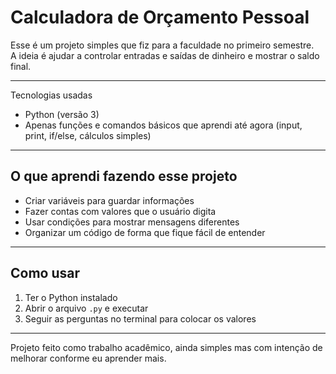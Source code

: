 # Calculadora de Orçamento Pessoal

Esse é um projeto simples que fiz para a faculdade no primeiro semestre.  
A ideia é ajudar a controlar entradas e saídas de dinheiro e mostrar o saldo final.

---

Tecnologias usadas
- Python (versão 3)
- Apenas funções e comandos básicos que aprendi até agora (input, print, if/else, cálculos simples)

---

## O que aprendi fazendo esse projeto
- Criar variáveis para guardar informações
- Fazer contas com valores que o usuário digita
- Usar condições para mostrar mensagens diferentes
- Organizar um código de forma que fique fácil de entender

---

## Como usar
1. Ter o Python instalado
2. Abrir o arquivo `.py` e executar
3. Seguir as perguntas no terminal para colocar os valores

---

Projeto feito como trabalho acadêmico, ainda simples mas com intenção de melhorar conforme eu aprender mais.
